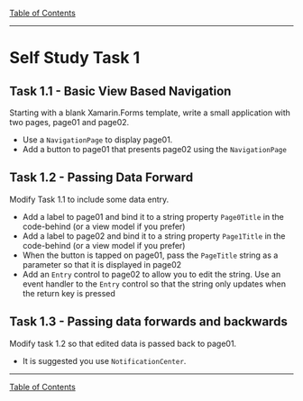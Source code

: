 [Table of Contents](README.md)

----


# Self Study Task 1

## Task 1.1 - Basic View Based Navigation
Starting with a blank Xamarin.Forms template, write a small application with two pages, page01 and page02. 

* Use a `NavigationPage` to display page01.
* Add a button to page01 that presents page02 using the `NavigationPage`


## Task 1.2 - Passing Data Forward
Modify Task 1.1 to include some data entry. 

* Add a label to page01 and bind it to a string property `Page0Title` in the code-behind (or a view model if you prefer)
* Add a label to page02 and bind it to a string property `Page1Title` in the code-behind (or a view model if you prefer)
* When the button is tapped on page01, pass the `PageTitle` string as a parameter so that it is displayed in page02
* Add an `Entry` control to page02 to allow you to edit the string. Use an event handler to the `Entry` control so that the string only updates when the return key is pressed

## Task 1.3 - Passing data forwards and backwards
Modify task 1.2 so that edited data is passed back to page01.

* It is suggested you use `NotificationCenter`.




----


[Table of Contents](README.md)